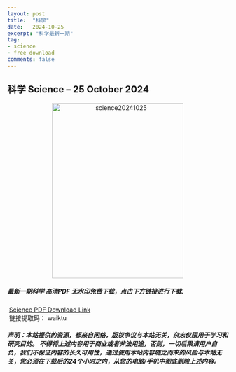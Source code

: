 ```yaml
---
layout: post
title:  "科学"
date:   2024-10-25
excerpt: "科学最新一期"
tag:
- science 
- free download
comments: false
---
```


## 科学 Science – 25 October 2024

<div align="center">
<img src="https://i.postimg.cc/sXZkyJcL/Science-Issue-6720-Volume-386-25-October-2024-00.png" alt="science20241025" border="0" width = 300 height = 400 /> 
</div>


 <h5>最新一期科学 高清PDF 无水印免费下载，点击下方链接进行下载. </h5>
 
  <a href="https://wwfh.lanzout.com/inO742do39tg">Science PDF Download Link</a>  
  <br/>
  链接提取码： waiktu
 
##### 声明：本站提供的资源，都来自网络，版权争议与本站无关，杂志仅限用于学习和研究目的。 不得将上述内容用于商业或者非法用途，否则，一切后果请用户自负，我们不保证内容的长久可用性，通过使用本站内容随之而来的风险与本站无关，您必须在下载后的24个小时之内，从您的电脑/手机中彻底删除上述内容。
